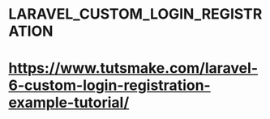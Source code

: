 # LARAVEL_CUSTOM_LOGIN_REGISTRATION
# https://www.tutsmake.com/laravel-6-custom-login-registration-example-tutorial/
